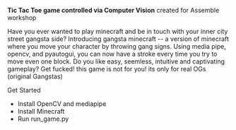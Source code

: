 **Tic Tac Toe game controlled via Computer Vision**
created for Assemble workshop

Have you ever wanted to play minecraft and be in touch with your inner city street gangsta side? 
Introducing gangsta minecraft -- a version of minecraft where you move your character by throwing gang signs.
Using media pipe, opencv, and pyautogui, you can now have a stroke every time you try to move even one block. 
Do you like easy, seemless, intuitive and captivating gameplay? Get fucked! this game is not for you! its only for real OGs (original Gangstas) 

Get Started
- Install OpenCV and mediapipe
- Install Minecraft
- Run run_game.py
